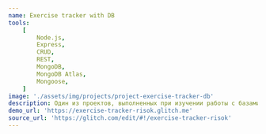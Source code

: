 ```yaml
---
name: Exercise tracker with DB
tools:
    [
        Node.js,
        Express,
        CRUD,
        REST,
        MongoDB,
        MongoDB Atlas,
        Mongoose,
    ]
image: './assets/img/projects/project-exercise-tracker-db'
description: Один из проектов, выполненных при изучении работы с базами данных и сервером на FreeCodeCamp. Планировщик упражнений.
demo_url: 'https://exercise-tracker-risok.glitch.me'
source_url: 'https://glitch.com/edit/#!/exercise-tracker-risok'
---
```


